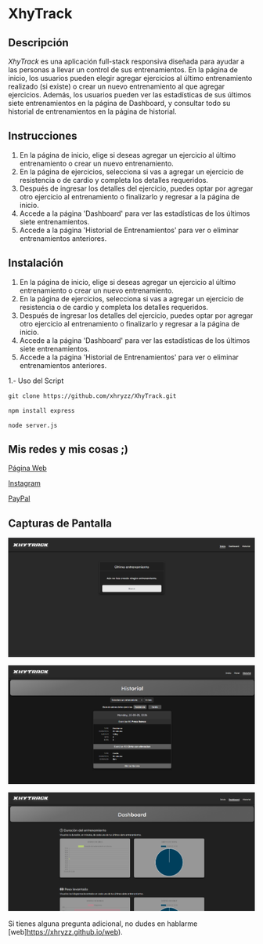 # XhyTrack

## Descripción
*XhyTrack* es una aplicación full-stack responsiva diseñada para ayudar a las personas a llevar un control de sus entrenamientos. En la página de inicio, los usuarios pueden elegir agregar ejercicios al último entrenamiento realizado (si existe) o crear un nuevo entrenamiento al que agregar ejercicios. Además, los usuarios pueden ver las estadísticas de sus últimos siete entrenamientos en la página de Dashboard, y consultar todo su historial de entrenamientos en la página de historial.



## Instrucciones
1. En la página de inicio, elige si deseas agregar un ejercicio al último entrenamiento o crear un nuevo entrenamiento.
2. En la página de ejercicios, selecciona si vas a agregar un ejercicio de resistencia o de cardio y completa los detalles requeridos.
3. Después de ingresar los detalles del ejercicio, puedes optar por agregar otro ejercicio al entrenamiento o finalizarlo y regresar a la página de inicio.
4. Accede a la página 'Dashboard' para ver las estadísticas de los últimos siete entrenamientos.
5. Accede a la página 'Historial de Entrenamientos' para ver o eliminar entrenamientos anteriores.



## Instalación
1. En la página de inicio, elige si deseas agregar un ejercicio al último entrenamiento o crear un nuevo entrenamiento.
2. En la página de ejercicios, selecciona si vas a agregar un ejercicio de resistencia o de cardio y completa los detalles requeridos.
3. Después de ingresar los detalles del ejercicio, puedes optar por agregar otro ejercicio al entrenamiento o finalizarlo y regresar a la página de inicio.
4. Accede a la página 'Dashboard' para ver las estadísticas de los últimos siete entrenamientos.
5. Accede a la página 'Historial de Entrenamientos' para ver o eliminar entrenamientos anteriores.

1.- Uso del Script 

```
git clone https://github.com/xhryzz/XhyTrack.git
```

```
npm install express
```
```
node server.js
```


## Mis redes y mis cosas ;)

[Página Web](https://xhryzz.github.io/web/)

[Instagram](https://www.instagram.com/chriismartinezz/)

[PayPal](http://paypal.com/paypalme/chriismartinezz)




## Capturas de Pantalla


![Página de inicio de XhyTrack](public/images/fotos/1.png)

![Página de ejercicios de XhyTrack](public/images/fotos/2.png)

![Página de Dashboard de XhyTrack](public/images/fotos/3.png)



Si tienes alguna pregunta adicional, no dudes en hablarme [web]https://xhryzz.github.io/web).
